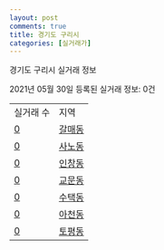 ```yaml
---
layout: post
comments: true
title: 경기도 구리시
categories: [실거래가]
---
```


경기도 구리시 실거래 정보

2021년 05월 30일 등록된 실거래 정보: 0건


<table>
  <tr>
    <td>실거래 수</td>
    <td>지역</td>
  </tr>

  
  <tr>
    <td><a href="4131010100.html">0</a></td>
    <td><a href="4131010100.html">갈매동</a></td>
  </tr>
    

  <tr>
    <td><a href="4131010200.html">0</a></td>
    <td><a href="4131010200.html">사노동</a></td>
  </tr>
    

  <tr>
    <td><a href="4131010300.html">0</a></td>
    <td><a href="4131010300.html">인창동</a></td>
  </tr>
    

  <tr>
    <td><a href="4131010400.html">0</a></td>
    <td><a href="4131010400.html">교문동</a></td>
  </tr>
    

  <tr>
    <td><a href="4131010500.html">0</a></td>
    <td><a href="4131010500.html">수택동</a></td>
  </tr>
    

  <tr>
    <td><a href="4131010600.html">0</a></td>
    <td><a href="4131010600.html">아천동</a></td>
  </tr>
    

  <tr>
    <td><a href="4131010700.html">0</a></td>
    <td><a href="4131010700.html">토평동</a></td>
  </tr>
    


</table>
    